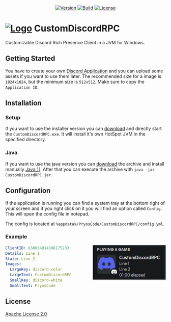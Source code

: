 <p align="center">
    <a href="https://github.com/PryosCode/CustomDiscordRPC/tags"><img alt="Version" src="https://img.shields.io/github/v/release/PryosCode/CustomDiscordRPC?label=Version"></a>
    <a href="https://github.com/PryosCode/CustomDiscordRPC/actions/workflows/build.yml"><img src="https://github.com/PryosCode/CustomDiscordRPC/actions/workflows/build.yml/badge.svg" alt="Build"></a>
    <a href="https://github.com/PryosCode/CustomDiscordRPC/blob/master/LICENSE"><img src="https://img.shields.io/github/license/PryosCode/CustomDiscordRPC?label=License" alt="License"></a>
</p>

<h1><a href="https://github.com/PryosCode/CustomDiscordRPC/blob/master/src/main/resources/logo.png"><img width="30px" height="auto" alt="Logo" src="https://github.com/PryosCode/CustomDiscordRPC/raw/master/src/main/resources/logo.png"></a> CustomDiscordRPC</h1>

Customizable Discord Rich Presence Client in a JVM for Windows.

## Getting Started

You have to create your own [Discord Application](https://discord.com/developers/applications) and you can upload some assets if you want to use them later. The recommended size for a image is `1024x1024`, but the minimum size is `512x512`. Make sure to copy the `Application ID`.

## Installation

### Setup

If you want to use the installer version you can [download](https://github.com/PryosCode/CustomDiscordRPC/releases) and directly start the `CustomDiscordRPC.exe`. It will install it's own HotSpot JVM in the specified directory.

### Java

If you want to use the java version you can [download](https://github.com/PryosCode/CustomDiscordRPC/releases) the archive and install manually [Java 11](https://www.oracle.com/java/technologies/javase-jdk11-downloads.html). After that you can execute the archive with `java -jar CustomDiscordRPC.jar`.

## Configuration 

If the application is running you can find a system tray at the bottom right of your screen and if you right click on it you will find an option called `Config`. This will open the config file in notepad.

The config is located at `%appdata%/PryosCode/CustomDiscordRPC/config.yml`.

### Example

<a href="https://github.com/PryosCode/CustomDiscordRPC/blob/master/src/main/resources/config.yml"><img align="right" alt="Example" src="https://github.com/PryosCode/CustomDiscordRPC/raw/master/img/example.png"></a>

```yaml
ClientID: 638034914398175233
Details: Line 1
State: Line 2
Images:
  LargeKey: discord-color
  LargeText: CustomDiscordRPC
  SmallKey: discord-white
  SmallText: PryosCode
```

## License

[Apache License 2.0](https://github.com/PryosCode/CustomDiscordRPC/blob/master/LICENSE)
